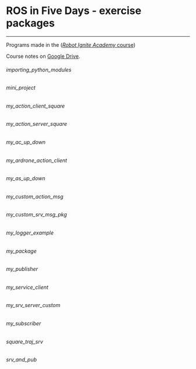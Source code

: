 # ROS in Five Days - exercise packages
---------------------------------------

Programs made in the ([_Robot Ignite Academy_ course](http://www.robotigniteacademy.com/))

Course notes on [Google Drive](https://goo.gl/N4x2to).

###### importing_python_modules

###### mini_project

###### my_action_client_square

###### my_action_server_square

###### my_ac_up_down

###### my_ardrone_action_client

###### my_as_up_down

###### my_custom_action_msg

###### my_custom_srv_msg_pkg

###### my_logger_example

###### my_package

###### my_publisher

###### my_service_client

###### my_srv_server_custom

###### my_subscriber

###### square_traj_srv

###### srv_and_pub